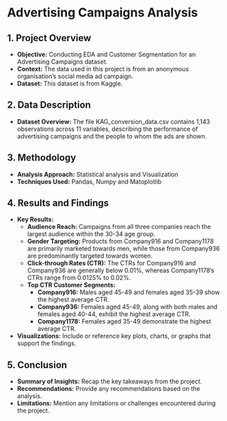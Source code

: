 # Advertising Campaigns Analysis

## 1. Project Overview
- **Objective:** Conducting EDA and Customer Segmentation for an Advertising Campaigns dataset.
- **Context:** The data used in this project is from an anonymous organisation’s social media ad campaign. 
- **Dataset:** This dataset is from Kaggle.

## 2. Data Description
- **Dataset Overview:** The file KAG_conversion_data.csv contains 1,143 observations across 11 variables, describing the performance of advertising campaigns and the people to whom the ads are shown. 

## 3. Methodology
- **Analysis Approach:** Statistical analysis and Visualization
- **Techniques Used:** Pandas, Numpy and Matoplotlib 

## 4. Results and Findings
- **Key Results:**
  - **Audience Reach:** Campaigns from all three companies reach the largest audience within the 30-34 age group.
  - **Gender Targeting:** Products from Company916 and Company1178 are primarily marketed towards men, while those from Company936 are predominantly targeted towards women.
  - **Click-through Rates (CTR):** The CTRs for Company916 and Company936 are generally below 0.01%, whereas Company1178’s CTRs range from 0.0125% to 0.02%.
  - **Top CTR Customer Segments:**
    - **Company916:** Males aged 45-49 and females aged 35-39 show the highest average CTR.
    - **Company936:** Females aged 45-49, along with both males and females aged 40-44, exhibit the highest average CTR.
    - **Company1178:** Females aged 35-49 demonstrate the highest average CTR.
- **Visualizations:** Include or reference key plots, charts, or graphs that support the findings.

## 5. Conclusion
- **Summary of Insights:** Recap the key takeaways from the project.
- **Recommendations:** Provide any recommendations based on the analysis.
- **Limitations:** Mention any limitations or challenges encountered during the project.
